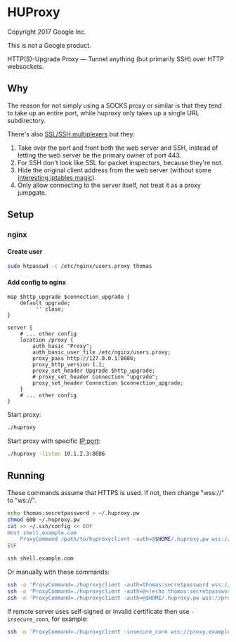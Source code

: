 # HUProxy

Copyright 2017 Google Inc.

This is not a Google product.

HTTP(S)-Upgrade Proxy — Tunnel anything (but primarily SSH) over HTTP
websockets.

## Why

The reason for not simply using a SOCKS proxy or similar is that they tend to
take up an entire port, while huproxy only takes up a single URL subdirectory.

There's also
[SSL/SSH multiplexers](http://www.rutschle.net/tech/sslh.shtml)
but they:

1. Take over the port and front both the web server and SSH, instead of letting
   the web server be the primary owner of port 443.
2. For SSH don't look like SSL for packet inspectors, because they're not.
3. Hide the original client address from the web server (without some
   [interesting iptables magic](https://github.com/yrutschle/sslh#transparent-proxy-support)).
4. Only allow connecting to the server itself, not treat it as a proxy jumpgate.

## Setup

### nginx

#### Create user

```bash
sudo htpasswd -c /etc/nginx/users.proxy thomas
```

#### Add config to nginx

```nginx
map $http_upgrade $connection_upgrade {
    default upgrade;
         '' close;
}

server {
    # ... other config
    location /proxy {
        auth_basic "Proxy";
        auth_basic_user_file /etc/nginx/users.proxy;
        proxy_pass http://127.0.0.1:8086;
        proxy_http_version 1.1;
        proxy_set_header Upgrade $http_upgrade;
        # proxy_set_header Connection "upgrade";
        proxy_set_header Connection $connection_upgrade;
    }
    # ... other config
}

```

Start proxy:

```bash
./huproxy
```

Start proxy with specific <IP:port>:

```bash
./huproxy -listen 10.1.2.3:8086
```

## Running

These commands assume that HTTPS is used. If not, then change "wss://"
to "ws://".

```bash
echo thomas:secretpassword > ~/.huproxy.pw
chmod 600 ~/.huproxy.pw
cat >> ~/.ssh/config << EOF
Host shell.example.com
    ProxyCommand /path/to/huproxyclient -auth=@$HOME/.huproxy.pw wss://proxy.example.com/proxy/%h/%p
EOF

ssh shell.example.com
```

Or manually with these commands:

```bash
ssh -o 'ProxyCommand=./huproxyclient -auth=thomas:secretpassword wss://proxy.example.com/proxy/%h/%p' shell.example.com
ssh -o 'ProxyCommand=./huproxyclient -auth=@<(echo thomas:secretpassword) wss://proxy.example.com/proxy/%h/%p' shell.example.com
ssh -o 'ProxyCommand=./huproxyclient -auth=@$HOME/.huproxy.pw wss://proxy.example.com/proxy/%h/%p' shell.example.com
```

If remote server uses self-signed or invalid certificate then use `-insecure_conn`, for example:

```bash
ssh -o 'ProxyCommand=./huproxyclient -insecure_conn wss://proxy.example.com/proxy/%h/%p' shell.example.com
```
